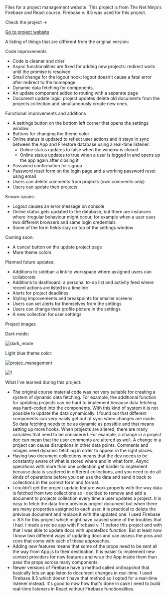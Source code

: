 Files for a project management website. This project is from The Net Ninja's Firebase and React course. Firebase v. 8.5 was used for this project.

Check the project ->

<a href="https://javascript-d1a2d.web.app/">Go to project website</a>

A listing of things that are different from the original version:

Code improvements

* Code is cleaner and drier
* Async functionalities are fixed for adding new projects: redirect waits until the promise is resolved
* Small change for the logout hook: logout doesn't cause a fatal error after redirect to the homepage.
* Dynamic data fetching for components.
* An update component added to routing with a separate page
* Document update logic: project updates delete old documents from the projects collection and simultaneously create new ones.

Functional improvements and additions

* A settings button on the bottom left corner that opens the settings window
* Buttons for changing the theme color
* Online status is updated to reflect user actions and it stays in sync between the App and Firestore database using a real-time listener:
   - Online status updates to false when the window is closed
   - Online status updates to true when a user is logged in and opens up the app again after closing it
* Password confirmation for signup
* Password reset form on the login page and a working password reset using email
* Users can delete comments from projects (own comments only)
* Users can update their projects.

Known issues:

* Logout causes an error message on console
* Online status gets updated to the database, but there are instances where irregular behaviour might occur, for example when a user uses two different browsers and same login credentials
* Some of the form fields stay on top of the settings window

Coming soon:

* A cancel button on the update project page
* More theme colors

Planned future updates:

* Additions to sidebar: a link to workspace where assigned users can collaborate
* Additions to dashboard: a personal to-do list and activity feed where recent actions are listed in a timeline
* Alerts for project deadlines
* Styling improvements and breakpoints for smaller screens
* Users can set alerts for themselves from the settings
* Users can change their profile picture in the settings
* A new collection for user settings

Project images

Dark mode:

![dark_mode](https://github.com/user-attachments/assets/0c629e70-a4bd-42ee-a0d2-97fcf03e12cd)

Light blue theme color:

![projec_management](https://github.com/user-attachments/assets/534301c3-e932-4ce1-8dc4-e99d925f24eb)

  
![1](https://github.com/user-attachments/assets/b47b4269-f304-4868-85cf-e8610d36be9f)



What I've learned during this project:

* The original course material code was not very suitable for creating a system of dynamic data fetching. For example, the additional function for updating projects can be hard to implement because data fetching was hard-coded into the components. With this kind of system it is not possible to update the data dynamically. I found out that different components can very easily get out of sync when changes are made. So data fetching needs to be as dynamic as possible and that means setting up more hooks. When projects are altered, there are many variables that need to be considered. For example, a change in a project doc can mean that the user comments are altered as well. A change in a project can cause disruptions in other data points. Comments and images need dynamic fetching in order to appear in the right places.
* Having two document collections means that the dev needs to be constantly aware of what is stored where and in what form. Async operations with more than one collection get harder to implement because data is scattered in different collections, and you need to do all kinds of operations before you can use the data and send it back to collections in the correct form and format.
* I couldn't get the project update feature work properly with the way data is fetched from two collections so I decided to remove and add a document to projects collection every time a user updates a project. It is easy to fetch the data from previous project document but when there are many properties assigned to each user, it is practical to delete the previous document and replace it with the updated one. I used Firebase v. 8.5 for this project which might have caused some of the troubles that I had. I made a recipe app with Firebase v. 11 before this project and with that I was able to update docs with updateDoc function. But at least now I know two different ways of updating docs and can assess the pros and cons that come with each of these approaches.
* Adding new features means that some of the props need to be sent all the way from App.js to their destination. It is easier to implement new context providers for new features and wrap the App inside them than pass the props across many components.
* Newer versions of Firebase have a method called onSnapshot that basically lets an app listen to document changes in real-time. I used Firebase 8.5 which doesn't have that method so I opted for a real-time listener instead. It's good to now how that's done in case I need to build real-time listeners in React without Firebase functionalities.
